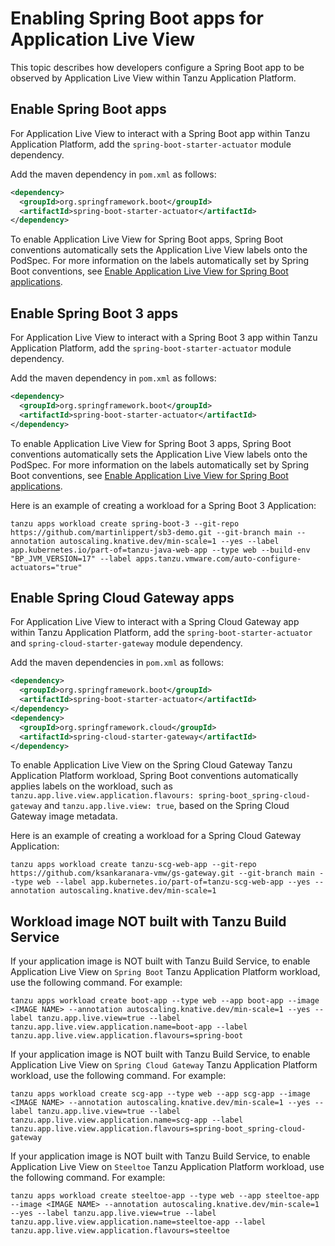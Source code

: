 # Enabling Spring Boot apps for Application Live View

This topic describes how developers configure a Spring Boot app to be observed by
Application Live View within Tanzu Application Platform.

## Enable Spring Boot apps

For Application Live View to interact with a Spring Boot app within Tanzu Application Platform,
add the `spring-boot-starter-actuator` module dependency.

Add the maven dependency in `pom.xml` as follows:

```xml
<dependency>
  <groupId>org.springframework.boot</groupId>
  <artifactId>spring-boot-starter-actuator</artifactId>
</dependency>
```

To enable Application Live View for Spring Boot apps, Spring Boot conventions automatically sets the Application Live View labels onto the PodSpec.
For more information on the labels automatically set by Spring Boot conventions, see [Enable Application Live View for Spring Boot applications](../../spring-boot-conventions/enabling-app-live-view.hbs.md).


## Enable Spring Boot 3 apps

For Application Live View to interact with a Spring Boot 3 app within Tanzu Application Platform,
add the `spring-boot-starter-actuator` module dependency.

Add the maven dependency in `pom.xml` as follows:

```xml
<dependency>
  <groupId>org.springframework.boot</groupId>
  <artifactId>spring-boot-starter-actuator</artifactId>
</dependency>
```

To enable Application Live View for Spring Boot 3 apps, Spring Boot conventions automatically sets the Application Live View labels onto the PodSpec.
For more information on the labels automatically set by Spring Boot conventions, see [Enable Application Live View for Spring Boot applications](../../spring-boot-conventions/enabling-app-live-view.hbs.md).

Here is an example of creating a workload for a Spring Boot 3 Application:

```console
tanzu apps workload create spring-boot-3 --git-repo https://github.com/martinlippert/sb3-demo.git --git-branch main --annotation autoscaling.knative.dev/min-scale=1 --yes --label app.kubernetes.io/part-of=tanzu-java-web-app --type web --build-env "BP_JVM_VERSION=17" --label apps.tanzu.vmware.com/auto-configure-actuators="true"
```


## Enable Spring Cloud Gateway apps

For Application Live View to interact with a Spring Cloud Gateway app within Tanzu Application Platform,
add the `spring-boot-starter-actuator` and `spring-cloud-starter-gateway` module dependency.

Add the maven dependencies in `pom.xml` as follows:

```xml
<dependency>
  <groupId>org.springframework.boot</groupId>
  <artifactId>spring-boot-starter-actuator</artifactId>
</dependency>
<dependency>
  <groupId>org.springframework.cloud</groupId>
  <artifactId>spring-cloud-starter-gateway</artifactId>
</dependency>
```

To enable Application Live View on the Spring Cloud Gateway Tanzu Application Platform workload, Spring Boot conventions automatically applies labels on the workload, such as `tanzu.app.live.view.application.flavours: spring-boot_spring-cloud-gateway` and `tanzu.app.live.view: true`, based on the Spring Cloud Gateway image metadata.

Here is an example of creating a workload for a Spring Cloud Gateway Application:

```console
tanzu apps workload create tanzu-scg-web-app --git-repo https://github.com/ksankaranara-vmw/gs-gateway.git --git-branch main --type web --label app.kubernetes.io/part-of=tanzu-scg-web-app --yes --annotation autoscaling.knative.dev/min-scale=1
```


## Workload image NOT built with Tanzu Build Service

If your application image is NOT built with Tanzu Build Service, to enable Application Live View on `Spring Boot` Tanzu Application Platform workload, use the following command. For example:

```console
tanzu apps workload create boot-app --type web --app boot-app --image <IMAGE NAME> --annotation autoscaling.knative.dev/min-scale=1 --yes --label tanzu.app.live.view=true --label tanzu.app.live.view.application.name=boot-app --label tanzu.app.live.view.application.flavours=spring-boot
```

If your application image is NOT built with Tanzu Build Service, to enable Application Live View on `Spring Cloud Gateway` Tanzu Application Platform workload, use the following command. For example:

```console
tanzu apps workload create scg-app --type web --app scg-app --image <IMAGE NAME> --annotation autoscaling.knative.dev/min-scale=1 --yes --label tanzu.app.live.view=true --label tanzu.app.live.view.application.name=scg-app --label tanzu.app.live.view.application.flavours=spring-boot_spring-cloud-gateway
```

If your application image is NOT built with Tanzu Build Service, to enable Application Live View on `Steeltoe` Tanzu Application Platform workload, use the following command. For example:

```console
tanzu apps workload create steeltoe-app --type web --app steeltoe-app --image <IMAGE NAME> --annotation autoscaling.knative.dev/min-scale=1 --yes --label tanzu.app.live.view=true --label tanzu.app.live.view.application.name=steeltoe-app --label tanzu.app.live.view.application.flavours=steeltoe
```

